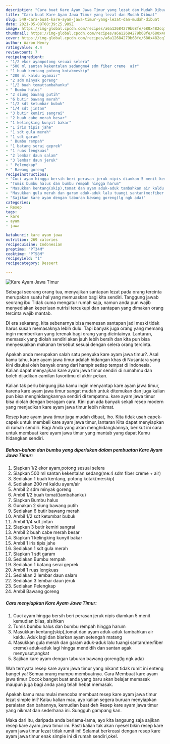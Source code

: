 ```yaml
---
description: "Cara buat Kare Ayam Jawa Timur yang lezat dan Mudah Dibuat"
title: "Cara buat Kare Ayam Jawa Timur yang lezat dan Mudah Dibuat"
slug: 549-cara-buat-kare-ayam-jawa-timur-yang-lezat-dan-mudah-dibuat
date: 2021-05-08T08:39:25.989Z
image: https://img-global.cpcdn.com/recipes/a6a12684279b68fe/680x482cq70/kare-ayam-jawa-timur-foto-resep-utama.jpg
thumbnail: https://img-global.cpcdn.com/recipes/a6a12684279b68fe/680x482cq70/kare-ayam-jawa-timur-foto-resep-utama.jpg
cover: https://img-global.cpcdn.com/recipes/a6a12684279b68fe/680x482cq70/kare-ayam-jawa-timur-foto-resep-utama.jpg
author: Aaron Henry
ratingvalue: 4.4
reviewcount: 7
recipeingredient:
- "1/2 ekor ayampotong sesuai selera"
- "500 ml santan kekentalan sedangme4 sdm fiber creme  air"
- "1 buah kentang potong kotakmeskip"
- "200 ml kaldu ayamair"
- "2 sdm minyak goreng"
- "1/2 buah tomattambahanku"
- " Bumbu halus"
- "2 siung bawang putih"
- "6 butir bawang merah"
- "1/2 sdt ketumbar bubuk"
- "1/4 sdt jintan"
- "3 butir kemiri sangrai"
- "2 buah cabe merah besar"
- "1 kelingking kunyit bakar"
- "1 iris tipis jahe"
- "1 sdt gula merah"
- "1 sdt garam"
- " Bumbu rempah"
- "1 batang serai geprek"
- "1 ruas lengkuas"
- "2 lembar daun salam"
- "3 lembar daun jeruk"
- " Pelengkap"
- " Bawang goreng"
recipeinstructions:
- "Cuci ayam hingga bersih beri perasan jeruk nipis diamkan 5 menit kemudian bilas, sisihkan"
- "Tumis bumbu halus dan bumbu rempah hingga harum"
- "Masukkan kentang(skip),tomat dan ayam aduk-aduk tambahkan air kaldu. Aduk lagi dan biarkan ayam setengah matang"
- "Masukkan gula merah dan garam aduk-aduk lalu tuangi santan(me:fiber creme) aduk-aduk lagi hingga mendidih dan santan agak menyusut,angkat"
- "Sajikan kare ayam dengan taburan bawang goreng(lg ngk ada)"
categories:
- Resep
tags:
- kare
- ayam
- jawa

katakunci: kare ayam jawa 
nutrition: 269 calories
recipecuisine: Indonesian
preptime: "PT34M"
cooktime: "PT58M"
recipeyield: "1"
recipecategory: Dessert

---
```



![Kare Ayam Jawa Timur](https://img-global.cpcdn.com/recipes/a6a12684279b68fe/680x482cq70/kare-ayam-jawa-timur-foto-resep-utama.jpg)

Sebagai seorang orang tua, menyajikan santapan lezat pada orang tercinta merupakan suatu hal yang memuaskan bagi kita sendiri. Tanggung jawab seorang ibu Tidak cuma mengatur rumah saja, namun anda pun wajib menyediakan keperluan nutrisi tercukupi dan santapan yang dimakan orang tercinta wajib mantab.

Di era  sekarang, kita sebenarnya bisa memesan santapan jadi meski tidak harus susah memasaknya lebih dulu. Tapi banyak juga orang yang memang ingin memberikan yang terenak bagi orang yang dicintainya. Lantaran, memasak yang diolah sendiri akan jauh lebih bersih dan kita pun bisa menyesuaikan makanan tersebut sesuai dengan selera orang tercinta. 



Apakah anda merupakan salah satu penyuka kare ayam jawa timur?. Asal kamu tahu, kare ayam jawa timur adalah hidangan khas di Nusantara yang kini disukai oleh banyak orang dari hampir setiap tempat di Indonesia. Kalian dapat menyajikan kare ayam jawa timur sendiri di rumahmu dan boleh dijadikan camilan favoritmu di akhir pekan.

Kalian tak perlu bingung jika kamu ingin menyantap kare ayam jawa timur, karena kare ayam jawa timur sangat mudah untuk ditemukan dan juga kalian pun bisa menghidangkannya sendiri di tempatmu. kare ayam jawa timur bisa diolah dengan beragam cara. Kini pun ada banyak sekali resep modern yang menjadikan kare ayam jawa timur lebih nikmat.

Resep kare ayam jawa timur juga mudah dibuat, lho. Kita tidak usah capek-capek untuk membeli kare ayam jawa timur, lantaran Kita dapat menyiapkan di rumah sendiri. Bagi Anda yang akan menghidangkannya, berikut ini cara untuk membuat kare ayam jawa timur yang mantab yang dapat Kamu hidangkan sendiri.

<!--inarticleads1-->

##### Bahan-bahan dan bumbu yang diperlukan dalam pembuatan Kare Ayam Jawa Timur:

1. Siapkan 1/2 ekor ayam,potong sesuai selera
1. Siapkan 500 ml santan kekentalan sedang(me:4 sdm fiber creme + air)
1. Sediakan 1 buah kentang, potong kotak(me:skip)
1. Sediakan 200 ml kaldu ayam/air
1. Ambil 2 sdm minyak goreng
1. Ambil 1/2 buah tomat(tambahanku)
1. Siapkan  Bumbu halus
1. Gunakan 2 siung bawang putih
1. Sediakan 6 butir bawang merah
1. Ambil 1/2 sdt ketumbar bubuk
1. Ambil 1/4 sdt jintan
1. Siapkan 3 butir kemiri sangrai
1. Ambil 2 buah cabe merah besar
1. Siapkan 1 kelingking kunyit bakar
1. Ambil 1 iris tipis jahe
1. Sediakan 1 sdt gula merah
1. Siapkan 1 sdt garam
1. Sediakan  Bumbu rempah
1. Sediakan 1 batang serai geprek
1. Ambil 1 ruas lengkuas
1. Sediakan 2 lembar daun salam
1. Sediakan 3 lembar daun jeruk
1. Sediakan  Pelengkap
1. Ambil  Bawang goreng




<!--inarticleads2-->

##### Cara menyiapkan Kare Ayam Jawa Timur:

1. Cuci ayam hingga bersih beri perasan jeruk nipis diamkan 5 menit kemudian bilas, sisihkan
1. Tumis bumbu halus dan bumbu rempah hingga harum
1. Masukkan kentang(skip),tomat dan ayam aduk-aduk tambahkan air kaldu. Aduk lagi dan biarkan ayam setengah matang
1. Masukkan gula merah dan garam aduk-aduk lalu tuangi santan(me:fiber creme) aduk-aduk lagi hingga mendidih dan santan agak menyusut,angkat
1. Sajikan kare ayam dengan taburan bawang goreng(lg ngk ada)




Wah ternyata resep kare ayam jawa timur yang nikamt tidak rumit ini enteng banget ya! Semua orang mampu membuatnya. Cara Membuat kare ayam jawa timur Cocok banget buat anda yang baru akan belajar memasak maupun juga bagi anda yang telah hebat memasak.

Apakah kamu mau mulai mencoba membuat resep kare ayam jawa timur lezat simple ini? Kalau kalian mau, ayo kalian segera buruan menyiapkan peralatan dan bahannya, kemudian buat deh Resep kare ayam jawa timur yang nikmat dan sederhana ini. Sungguh gampang kan. 

Maka dari itu, daripada anda berlama-lama, ayo kita langsung saja sajikan resep kare ayam jawa timur ini. Pasti kalian tak akan nyesel bikin resep kare ayam jawa timur lezat tidak rumit ini! Selamat berkreasi dengan resep kare ayam jawa timur enak simple ini di rumah sendiri,oke!.

